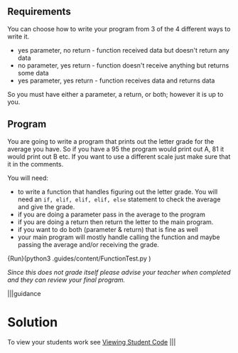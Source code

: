 ## Requirements
You can choose how to write your program from 3 of the 4 different ways to write it. 

- yes parameter, no return - function received data but doesn't return any data
- no parameter, yes return - function doesn't receive anything but returns some data
- yes parameter, yes return - function receives data and returns data 

So you must have either a parameter, a return, or both; however it is up to you. 

## Program

You are going to write a program that prints out the letter grade for the average you have.  So if you have a 95 the program would print out A, 81 it would print out B etc.  If you want to use a different scale just make sure that it in the comments.

You will need:
- to write a function that handles figuring out the letter grade.  You will need an `if, elif, elif, elif, else` statement to check the average and give the grade.
 - if you are doing a parameter pass in the average to the program
 - if you are doing a return then return the letter to the main program. 
 - if you want to do both (parameter & return) that is fine as well
 - your main program will mostly handle calling the function and maybe passing the average and/or receiving the grade. 
 
 
 {Run}(python3 .guides/content/FunctionTest.py )

*Since this does not grade itself please advise your teacher when completed and they can review your final program.*

|||guidance
# Solution
To view your students work see [Viewing Student Code](https://codio.com/docs/teacher/assess/studentcode/)
|||